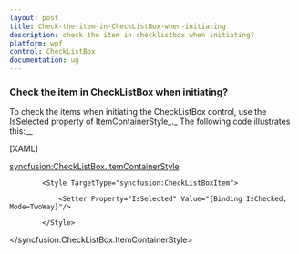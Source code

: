 ```yaml
---
layout: post
title: Check-the-item-in-CheckListBox-when-initiating
description: check the item in checklistbox when initiating? 
platform: wpf
control: CheckListBox
documentation: ug
---
```


### Check the item in CheckListBox when initiating? 

To check the items when initiating the CheckListBox control, use the IsSelected property of ItemContainerStyle_._ The following code illustrates this:__

[XAML]



<syncfusion:CheckListBox.ItemContainerStyle>

            <Style TargetType="syncfusion:CheckListBoxItem">

                <Setter Property="IsSelected" Value="{Binding IsChecked, Mode=TwoWay}"/>

            </Style>

</syncfusion:CheckListBox.ItemContainerStyle>



